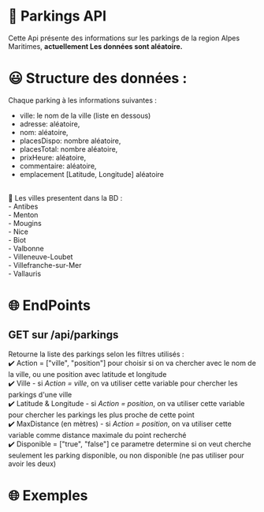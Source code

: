 # 🚗  Parkings API
Cette Api présente des informations sur les parkings de la region Alpes Maritimes, **actuellement Les données sont aléatoire.** </br>

# 😃 Structure des données :
Chaque parking à les informations suivantes :
- ville: le nom de la ville (liste en dessous)
- adresse: aléatoire,
- nom: aléatoire,
- placesDispo: nombre aléatoire,
- placesTotal: nombre aléatoire,
- prixHeure: aléatoire,
- commentaire: aléatoire,
- emplacement [Latitude, Longitude] aléatoire

</br>
🌁 Les villes presentent dans la BD : </br>
- Antibes </br>
- Menton </br>
- Mougins </br>
- Nice </br>
- Biot </br>
- Valbonne </br>
- Villeneuve-Loubet </br>
- Villefranche-sur-Mer </br>
- Vallauris </br>

# 🌐 EndPoints
## GET sur /api/parkings </br>
Retourne la liste des parkings selon les filtres utilisés : </br>
✔️ Action = ["ville", "position"] pour choisir si on va chercher avec le nom de la ville, ou une position avec latitude et longitude</br>
✔️ Ville - si _Action = ville_, on va utiliser cette variable pour chercher les parkings d'une ville</br>
✔️ Latitude & Longitude - si _Action = position_, on va utiliser cette variable pour chercher les parkings les plus proche de cette point</br>
✔️ MaxDistance (en mètres) - si _Action  = position_, on va utiliser cette variable comme distance maximale du point recherché</br> 
✔️ Disponible = ["true", "false"] ce parametre determine si on veut cherche seulement les parking disponible, ou non disponible (ne pas utiliser pour avoir les deux)

# 🌐 Exemples 

